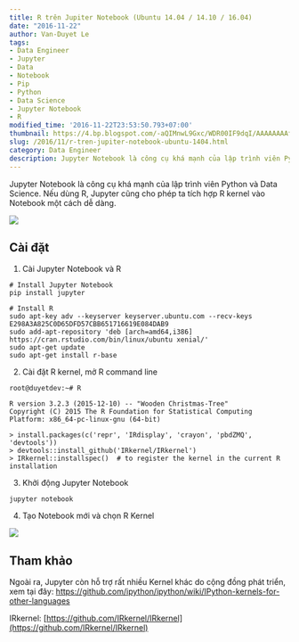 ```yaml
---
title: R trên Jupiter Notebook (Ubuntu 14.04 / 14.10 / 16.04)
date: "2016-11-22"
author: Van-Duyet Le
tags:
- Data Engineer
- Jupyter
- Data
- Notebook
- Pip
- Python
- Data Science
- Jupyter Notebook
- R
modified_time: '2016-11-22T23:53:50.793+07:00'
thumbnail: https://4.bp.blogspot.com/-aQIMnwL9Gxc/WDR00IF9dqI/AAAAAAAAf9w/ZvplzJNUtI8vjWh2nF8_kVJZoYF3fHF9QCLcB/s1600/Screenshot%2Bfrom%2B2016-11-22%2B23-39-25.png
slug: /2016/11/r-tren-jupiter-notebook-ubuntu-1404.html
category: Data Engineer
description: Jupyter Notebook là công cụ khá mạnh của lập trình viên Python và Data Science. Nếu dùng R, Jupyter cũng cho phép ta tích hợp R kernel vào Notebook một cách dễ dàng.
---
```


Jupyter Notebook là công cụ khá mạnh của lập trình viên Python và Data Science. Nếu dùng R, Jupyter cũng cho phép ta tích hợp R kernel vào Notebook một cách dễ dàng.

![](https://4.bp.blogspot.com/-aQIMnwL9Gxc/WDR00IF9dqI/AAAAAAAAf9w/ZvplzJNUtI8vjWh2nF8_kVJZoYF3fHF9QCLcB/s1600/Screenshot%2Bfrom%2B2016-11-22%2B23-39-25.png)

## Cài đặt ##
1. Cài Jupyter Notebook và R

```shell
# Install Jupyter Notebook 
pip install jupyter

# Install R
sudo apt-key adv --keyserver keyserver.ubuntu.com --recv-keys E298A3A825C0D65DFD57CBB651716619E084DAB9
sudo add-apt-repository 'deb [arch=amd64,i386] https://cran.rstudio.com/bin/linux/ubuntu xenial/'
sudo apt-get update
sudo apt-get install r-base
```

2. Cài đặt R kernel, mở R command line

```shell
root@duyetdev:~# R

R version 3.2.3 (2015-12-10) -- "Wooden Christmas-Tree"
Copyright (C) 2015 The R Foundation for Statistical Computing
Platform: x86_64-pc-linux-gnu (64-bit)

> install.packages(c('repr', 'IRdisplay', 'crayon', 'pbdZMQ', 'devtools'))
> devtools::install_github('IRkernel/IRkernel')
> IRkernel::installspec()  # to register the kernel in the current R installation

```

3. Khởi động Jupyter Notebook   

```shell
jupyter notebook 
```

4. Tạo Notebook mới và chọn R Kernel   

![](https://1.bp.blogspot.com/-msKKn9TC3QM/WDR3Z66_pXI/AAAAAAAAf98/pxS7bxjnjOIKszldYK4vh8ZUH2Q8kui2QCK4B/s1600/kernel-select.png)

## Tham khảo 

Ngoài ra, Jupyter còn hỗ trợ rất nhiều Kernel khác do cộng đồng phát triển, xem tại đây: [https://github.com/ipython/ipython/wiki/IPython-kernels-for-other-languages ](https://github.com/ipython/ipython/wiki/IPython-kernels-for-other-languages)

IRkernel: [https://github.com/IRkernel/IRkernel](https://github.com/IRkernel/IRkernel)
